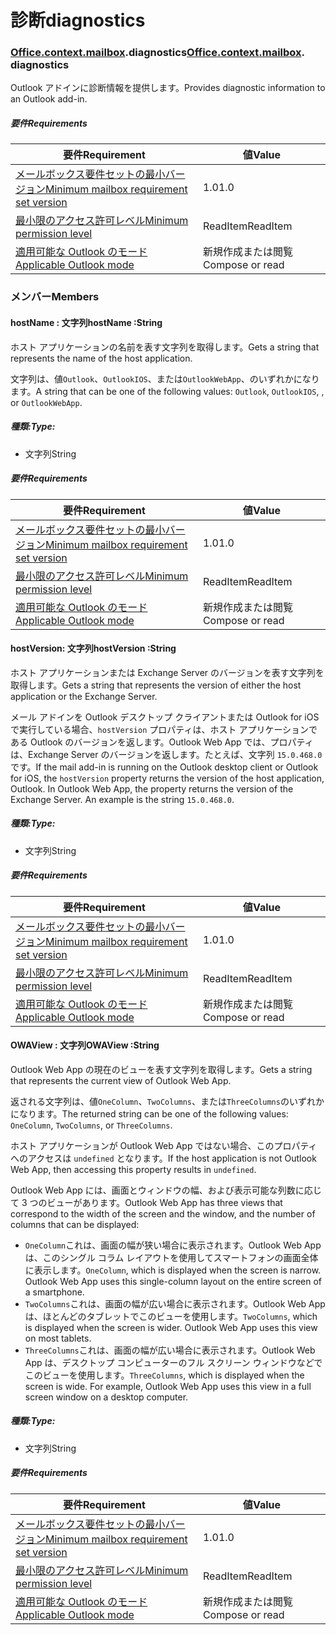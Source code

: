 
# <a name="diagnostics"></a><span data-ttu-id="2fbf8-101">診断</span><span class="sxs-lookup"><span data-stu-id="2fbf8-101">diagnostics</span></span>

### <span data-ttu-id="2fbf8-p101">[Office](Office.md)[.context](Office.context.md)[.mailbox](Office.context.mailbox.md).diagnostics</span><span class="sxs-lookup"><span data-stu-id="2fbf8-p101">[Office](Office.md)[.context](Office.context.md)[.mailbox](Office.context.mailbox.md). diagnostics</span></span>

<span data-ttu-id="2fbf8-104">Outlook アドインに診断情報を提供します。</span><span class="sxs-lookup"><span data-stu-id="2fbf8-104">Provides diagnostic information to an Outlook add-in.</span></span>

##### <a name="requirements"></a><span data-ttu-id="2fbf8-105">要件</span><span class="sxs-lookup"><span data-stu-id="2fbf8-105">Requirements</span></span>

|<span data-ttu-id="2fbf8-106">要件</span><span class="sxs-lookup"><span data-stu-id="2fbf8-106">Requirement</span></span>| <span data-ttu-id="2fbf8-107">値</span><span class="sxs-lookup"><span data-stu-id="2fbf8-107">Value</span></span>|
|---|---|
|[<span data-ttu-id="2fbf8-108">メールボックス要件セットの最小バージョン</span><span class="sxs-lookup"><span data-stu-id="2fbf8-108">Minimum mailbox requirement set version</span></span>](/javascript/office/requirement-sets/outlook-api-requirement-sets)| <span data-ttu-id="2fbf8-109">1.0</span><span class="sxs-lookup"><span data-stu-id="2fbf8-109">1.0</span></span>|
|[<span data-ttu-id="2fbf8-110">最小限のアクセス許可レベル</span><span class="sxs-lookup"><span data-stu-id="2fbf8-110">Minimum permission level</span></span>](https://docs.microsoft.com/outlook/add-ins/understanding-outlook-add-in-permissions)| <span data-ttu-id="2fbf8-111">ReadItem</span><span class="sxs-lookup"><span data-stu-id="2fbf8-111">ReadItem</span></span>|
|[<span data-ttu-id="2fbf8-112">適用可能な Outlook のモード</span><span class="sxs-lookup"><span data-stu-id="2fbf8-112">Applicable Outlook mode</span></span>](https://docs.microsoft.com/outlook/add-ins/#extension-points)| <span data-ttu-id="2fbf8-113">新規作成または閲覧</span><span class="sxs-lookup"><span data-stu-id="2fbf8-113">Compose or read</span></span>|

### <a name="members"></a><span data-ttu-id="2fbf8-114">メンバー</span><span class="sxs-lookup"><span data-stu-id="2fbf8-114">Members</span></span>

####  <a name="hostname-string"></a><span data-ttu-id="2fbf8-115">hostName : 文字列</span><span class="sxs-lookup"><span data-stu-id="2fbf8-115">hostName :String</span></span>

<span data-ttu-id="2fbf8-116">ホスト アプリケーションの名前を表す文字列を取得します。</span><span class="sxs-lookup"><span data-stu-id="2fbf8-116">Gets a string that represents the name of the host application.</span></span>

<span data-ttu-id="2fbf8-117">文字列は、値`Outlook`、`OutlookIOS`、または`OutlookWebApp`、のいずれかになります。</span><span class="sxs-lookup"><span data-stu-id="2fbf8-117">A string that can be one of the following values: `Outlook`, `OutlookIOS`, , or `OutlookWebApp`.</span></span>

##### <a name="type"></a><span data-ttu-id="2fbf8-118">種類:</span><span class="sxs-lookup"><span data-stu-id="2fbf8-118">Type:</span></span>

*   <span data-ttu-id="2fbf8-119">文字列</span><span class="sxs-lookup"><span data-stu-id="2fbf8-119">String</span></span>

##### <a name="requirements"></a><span data-ttu-id="2fbf8-120">要件</span><span class="sxs-lookup"><span data-stu-id="2fbf8-120">Requirements</span></span>

|<span data-ttu-id="2fbf8-121">要件</span><span class="sxs-lookup"><span data-stu-id="2fbf8-121">Requirement</span></span>| <span data-ttu-id="2fbf8-122">値</span><span class="sxs-lookup"><span data-stu-id="2fbf8-122">Value</span></span>|
|---|---|
|[<span data-ttu-id="2fbf8-123">メールボックス要件セットの最小バージョン</span><span class="sxs-lookup"><span data-stu-id="2fbf8-123">Minimum mailbox requirement set version</span></span>](/javascript/office/requirement-sets/outlook-api-requirement-sets)| <span data-ttu-id="2fbf8-124">1.0</span><span class="sxs-lookup"><span data-stu-id="2fbf8-124">1.0</span></span>|
|[<span data-ttu-id="2fbf8-125">最小限のアクセス許可レベル</span><span class="sxs-lookup"><span data-stu-id="2fbf8-125">Minimum permission level</span></span>](https://docs.microsoft.com/outlook/add-ins/understanding-outlook-add-in-permissions)| <span data-ttu-id="2fbf8-126">ReadItem</span><span class="sxs-lookup"><span data-stu-id="2fbf8-126">ReadItem</span></span>|
|[<span data-ttu-id="2fbf8-127">適用可能な Outlook のモード</span><span class="sxs-lookup"><span data-stu-id="2fbf8-127">Applicable Outlook mode</span></span>](https://docs.microsoft.com/outlook/add-ins/#extension-points)| <span data-ttu-id="2fbf8-128">新規作成または閲覧</span><span class="sxs-lookup"><span data-stu-id="2fbf8-128">Compose or read</span></span>|

####  <a name="hostversion-string"></a><span data-ttu-id="2fbf8-129">hostVersion: 文字列</span><span class="sxs-lookup"><span data-stu-id="2fbf8-129">hostVersion :String</span></span>

<span data-ttu-id="2fbf8-130">ホスト アプリケーションまたは Exchange Server のバージョンを表す文字列を取得します。</span><span class="sxs-lookup"><span data-stu-id="2fbf8-130">Gets a string that represents the version of either the host application or the Exchange Server.</span></span>

<span data-ttu-id="2fbf8-p102">メール アドインを Outlook デスクトップ クライアントまたは Outlook for iOS で実行している場合、`hostVersion` プロパティは、ホスト アプリケーションである Outlook のバージョンを返します。Outlook Web App では、プロパティは、Exchange Server のバージョンを返します。たとえば、文字列 `15.0.468.0` です。</span><span class="sxs-lookup"><span data-stu-id="2fbf8-p102">If the mail add-in is running on the Outlook desktop client or Outlook for iOS, the `hostVersion` property returns the version of the host application, Outlook. In Outlook Web App, the property returns the version of the Exchange Server. An example is the string `15.0.468.0`.</span></span>

##### <a name="type"></a><span data-ttu-id="2fbf8-134">種類:</span><span class="sxs-lookup"><span data-stu-id="2fbf8-134">Type:</span></span>

*   <span data-ttu-id="2fbf8-135">文字列</span><span class="sxs-lookup"><span data-stu-id="2fbf8-135">String</span></span>

##### <a name="requirements"></a><span data-ttu-id="2fbf8-136">要件</span><span class="sxs-lookup"><span data-stu-id="2fbf8-136">Requirements</span></span>

|<span data-ttu-id="2fbf8-137">要件</span><span class="sxs-lookup"><span data-stu-id="2fbf8-137">Requirement</span></span>| <span data-ttu-id="2fbf8-138">値</span><span class="sxs-lookup"><span data-stu-id="2fbf8-138">Value</span></span>|
|---|---|
|[<span data-ttu-id="2fbf8-139">メールボックス要件セットの最小バージョン</span><span class="sxs-lookup"><span data-stu-id="2fbf8-139">Minimum mailbox requirement set version</span></span>](/javascript/office/requirement-sets/outlook-api-requirement-sets)| <span data-ttu-id="2fbf8-140">1.0</span><span class="sxs-lookup"><span data-stu-id="2fbf8-140">1.0</span></span>|
|[<span data-ttu-id="2fbf8-141">最小限のアクセス許可レベル</span><span class="sxs-lookup"><span data-stu-id="2fbf8-141">Minimum permission level</span></span>](https://docs.microsoft.com/outlook/add-ins/understanding-outlook-add-in-permissions)| <span data-ttu-id="2fbf8-142">ReadItem</span><span class="sxs-lookup"><span data-stu-id="2fbf8-142">ReadItem</span></span>|
|[<span data-ttu-id="2fbf8-143">適用可能な Outlook のモード</span><span class="sxs-lookup"><span data-stu-id="2fbf8-143">Applicable Outlook mode</span></span>](https://docs.microsoft.com/outlook/add-ins/#extension-points)| <span data-ttu-id="2fbf8-144">新規作成または閲覧</span><span class="sxs-lookup"><span data-stu-id="2fbf8-144">Compose or read</span></span>|

####  <a name="owaview-string"></a><span data-ttu-id="2fbf8-145">OWAView : 文字列</span><span class="sxs-lookup"><span data-stu-id="2fbf8-145">OWAView :String</span></span>

<span data-ttu-id="2fbf8-146">Outlook Web App の現在のビューを表す文字列を取得します。</span><span class="sxs-lookup"><span data-stu-id="2fbf8-146">Gets a string that represents the current view of Outlook Web App.</span></span>

<span data-ttu-id="2fbf8-147">返される文字列は、値`OneColumn`、`TwoColumns`、または`ThreeColumns`のいずれかになります。</span><span class="sxs-lookup"><span data-stu-id="2fbf8-147">The returned string can be one of the following values: `OneColumn`, `TwoColumns`, or `ThreeColumns`.</span></span>

<span data-ttu-id="2fbf8-148">ホスト アプリケーションが Outlook Web App ではない場合、このプロパティへのアクセスは `undefined` となります。</span><span class="sxs-lookup"><span data-stu-id="2fbf8-148">If the host application is not Outlook Web App, then accessing this property results in `undefined`.</span></span>

<span data-ttu-id="2fbf8-149">Outlook Web App には、画面とウィンドウの幅、および表示可能な列数に応じて 3 つのビューがあります。</span><span class="sxs-lookup"><span data-stu-id="2fbf8-149">Outlook Web App has three views that correspond to the width of the screen and the window, and the number of columns that can be displayed:</span></span>

*   <span data-ttu-id="2fbf8-p103">`OneColumn`これは、画面の幅が狭い場合に表示されます。Outlook Web App は、このシングル コラム レイアウトを使用してスマートフォンの画面全体に表示します。</span><span class="sxs-lookup"><span data-stu-id="2fbf8-p103">`OneColumn`, which is displayed when the screen is narrow. Outlook Web App uses this single-column layout on the entire screen of a smartphone.</span></span>
*   <span data-ttu-id="2fbf8-p104">`TwoColumns`これは、画面の幅が広い場合に表示されます。Outlook Web App は、ほとんどのタブレットでこのビューを使用します。</span><span class="sxs-lookup"><span data-stu-id="2fbf8-p104">`TwoColumns`, which is displayed when the screen is wider. Outlook Web App uses this view on most tablets.</span></span>
*   <span data-ttu-id="2fbf8-p105">`ThreeColumns`これは、画面の幅が広い場合に表示されます。Outlook Web App は、デスクトップ コンピューターのフル スクリーン ウィンドウなどでこのビューを使用します。</span><span class="sxs-lookup"><span data-stu-id="2fbf8-p105">`ThreeColumns`, which is displayed when the screen is wide. For example, Outlook Web App uses this view in a full screen window on a desktop computer.</span></span>

##### <a name="type"></a><span data-ttu-id="2fbf8-156">種類:</span><span class="sxs-lookup"><span data-stu-id="2fbf8-156">Type:</span></span>

*   <span data-ttu-id="2fbf8-157">文字列</span><span class="sxs-lookup"><span data-stu-id="2fbf8-157">String</span></span>

##### <a name="requirements"></a><span data-ttu-id="2fbf8-158">要件</span><span class="sxs-lookup"><span data-stu-id="2fbf8-158">Requirements</span></span>

|<span data-ttu-id="2fbf8-159">要件</span><span class="sxs-lookup"><span data-stu-id="2fbf8-159">Requirement</span></span>| <span data-ttu-id="2fbf8-160">値</span><span class="sxs-lookup"><span data-stu-id="2fbf8-160">Value</span></span>|
|---|---|
|[<span data-ttu-id="2fbf8-161">メールボックス要件セットの最小バージョン</span><span class="sxs-lookup"><span data-stu-id="2fbf8-161">Minimum mailbox requirement set version</span></span>](/javascript/office/requirement-sets/outlook-api-requirement-sets)| <span data-ttu-id="2fbf8-162">1.0</span><span class="sxs-lookup"><span data-stu-id="2fbf8-162">1.0</span></span>|
|[<span data-ttu-id="2fbf8-163">最小限のアクセス許可レベル</span><span class="sxs-lookup"><span data-stu-id="2fbf8-163">Minimum permission level</span></span>](https://docs.microsoft.com/outlook/add-ins/understanding-outlook-add-in-permissions)| <span data-ttu-id="2fbf8-164">ReadItem</span><span class="sxs-lookup"><span data-stu-id="2fbf8-164">ReadItem</span></span>|
|[<span data-ttu-id="2fbf8-165">適用可能な Outlook のモード</span><span class="sxs-lookup"><span data-stu-id="2fbf8-165">Applicable Outlook mode</span></span>](https://docs.microsoft.com/outlook/add-ins/#extension-points)| <span data-ttu-id="2fbf8-166">新規作成または閲覧</span><span class="sxs-lookup"><span data-stu-id="2fbf8-166">Compose or read</span></span>|
